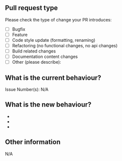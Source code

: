 <!-- Please provide a general summary of your changes in the title above -->
<!-- Please ensure your commits follows the [Conventional Commit Messages](https://github.com/CMDBrew/active_admin_bootstrap/blob/main/CODE_OF_CONDUCT.md#conventional-commit-messages) format. -->

## Pull request type
<!-- Please try to limit your pull request to one type, submit multiple pull requests if needed. -->

Please check the type of change your PR introduces:
- [ ] Bugfix
- [ ] Feature
- [ ] Code style update (formatting, renaming)
- [ ] Refactoring (no functional changes, no api changes)
- [ ] Build related changes
- [ ] Documentation content changes
- [ ] Other (please describe):

## What is the current behaviour?
<!-- Please describe the current behaviour that you are modifying or link to a relevant issue. -->
Issue Number(s): N/A

## What is the new behaviour?
<!-- Please describe the behaviour or changes that are being added by this PR. -->
-
-
-

## Other information
<!-- Any other information that is important to this PR such as screenshots of how the component looks before and after the change. -->
N/A
